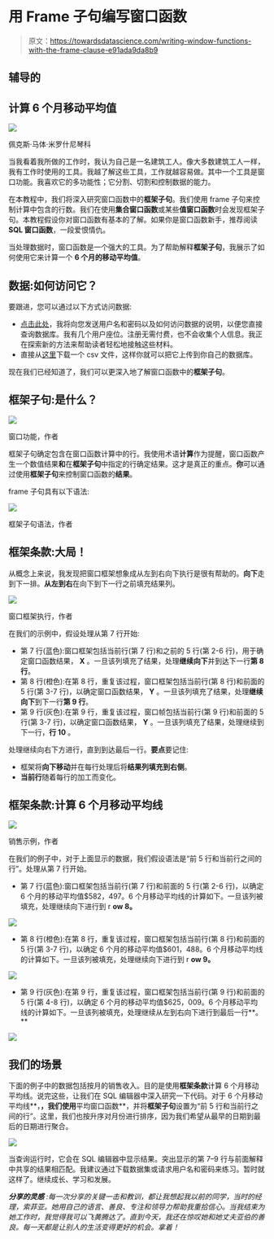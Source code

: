# 用 Frame 子句编写窗口函数

> 原文：<https://towardsdatascience.com/writing-window-functions-with-the-frame-clause-e91ada9da8b9>

## 辅导的

## 计算 6 个月移动平均值

![](img/46562c40b53bba02a4ee078da589249e.png)

佩克斯·马体·米罗什尼琴科

当我看着我所做的工作时，我认为自己是一名建筑工人。像大多数建筑工人一样，我有工作时使用的工具。我越了解这些工具，工作就越容易做。其中一个工具是窗口功能。我喜欢它的多功能性；它分割、切割和控制数据的能力。

在本教程中，我们将深入研究窗口函数中的**框架子句**。我们使用 frame 子句来控制计算中包含的行数。我们在使用**集合窗口函数**或某些**值窗口函数**时会发现框架子句。本教程假设你对窗口函数有基本的了解。如果你是窗口函数新手，推荐阅读 **SQL 窗口函数**，一段爱恨情仇。

</sql-window-functions-78593bcabf4>  

当处理数据时，窗口函数是一个强大的工具。为了帮助解释**框架子句**，我展示了如何使用它来计算一个 **6 个月的移动平均值**。

## 数据:如何访问它？

要跟进，您可以通过以下方式访问数据:

*   [点击此处](https://form.jotform.com/223404174362045)，我将向您发送用户名和密码以及如何访问数据的说明，以便您直接查询数据库。我有几个用户座位。注册无需付费，也不会收集个人信息。我正在探索新的方法来帮助读者轻松地接触这些材料。
*   直接从[这里](https://github.com/bensondavies/DataFiles/blob/main/sales_revenue.csv)下载一个 csv 文件，这样你就可以把它上传到你自己的数据库。

现在我们已经知道了，我们可以更深入地了解窗口函数中的**框架子句**。

## 框架子句:是什么？

![](img/6816da232227060b92adaa5d2ef5b102.png)

窗口功能，作者

框架子句确定包含在窗口函数计算中的行。我使用术语**计算**作为提醒，窗口函数产生一个数值结果**和**在**框架子句**中指定的行确定结果。这才是真正的重点。**你**可以通过使用**框架子句**来控制窗口函数的**结果**。

frame 子句具有以下语法:

![](img/e38c9c418f1971efb5cfe5fcbf8f1b0a.png)

框架子句语法，作者

## 框架条款:大局！

从概念上来说，我发现把窗口框架想象成从左到右向下执行是很有帮助的。**向下**走到下一排。**从左到右**在向下到下一行之前填充结果列。

![](img/ebba67a97e667e775ba48460d01ce3a0.png)

窗口框架执行，作者

在我们的示例中，假设处理从第 7 行开始:

*   第 7 行(蓝色):窗口框架包括当前行(第 7 行)和之前的 5 行(第 2-6 行)，用于确定窗口函数结果， **X** 。一旦该列填充了结果，处理**继续向下**并到达下一行**第 8 行**。
*   第 8 行(橙色):在第 8 行，重复该过程，窗口框架包括当前行(第 8 行)和前面的 5 行(第 3-7 行)，以确定窗口函数结果， **Y** 。一旦该列填充了结果，处理**继续向下**到下一行**第 9 行**。
*   第 9 行(灰色):在第 9 行，重复该过程，窗口帧包括当前行(第 9 行)和前面的 5 行(第 3-7 行)，以确定窗口函数结果， **Y** 。一旦该列填充了结果，处理继续到下一行，**行 10** 。

处理继续向右下方进行，直到到达最后一行。**要点**要记住:

*   框架将**向下移动**并在每行处理后将**结果列填充到右侧**。
*   **当前行**随着每行的加工而变化。

## 框架条款:计算 6 个月移动平均线

![](img/a9db21090819b99d9c078957d79b9362.png)

销售示例，作者

在我们的例子中，对于上面显示的数据，我们假设语法是“前 5 行和当前行之间的行”。处理从第 7 行开始。

*   第 7 行(蓝色):窗口框架包括当前行(第 7 行)和前面的 5 行(第 2-6 行)，以确定 6 个月的移动平均值$582，497。6 个月移动平均线的计算如下。一旦该列被填充，处理继续向下进行到 r **ow 8。**

![](img/c839768db7120205289d49c4eaa2ac05.png)

*   第 8 行(橙色):在第 8 行，重复该过程，窗口框架包括当前行(第 8 行)和前面的 5 行(第 3-7 行)，以确定 6 个月的移动平均值$601，488。6 个月移动平均线的计算如下。一旦该列被填充，处理继续向下进行到 r **ow 9。**

![](img/227c70c555887ce713e79059233bab95.png)

*   第 9 行(灰色):在第 9 行，重复该过程，窗口框架包括当前行(第 9 行)和前面的 5 行(第 4-8 行)，以确定 6 个月的移动平均值$625，009。6 个月移动平均线的计算如下。一旦该列被填充，处理继续从左到右向下进行到最后一行**。**

![](img/71b6e6fe69ae17a248656cd077046e7d.png)

## 我们的场景

下面的例子中的数据包括按月的销售收入。目的是使用**框架条款**计算 6 个月移动平均线。说完这些，让我们在 SQL 编辑器中深入研究一下代码。对于 6 个月移动平均线**，**，我们使用**平均窗口函数**，并将**框架子句**设置为“前 5 行和当前行之间的行”。这里，我们也按升序对月份进行排序，因为我们希望从最早的日期到最后的日期进行聚合。

![](img/b3001ae2e7133bf093be77bcc1f516aa.png)

当查询运行时，它会在 SQL 编辑器中显示结果。突出显示的第 7–9 行与前面解释中共享的结果相匹配。我建议通过下载数据集或请求用户名和密码来练习。暂时就这样了。继续成长、学习和发展。

***分享的灵感*** *:每一次分享的关键一击和教训，都让我想起我以前的同学，当时的经理，索菲亚。她用自己的语言、善良、专注和领导力帮助我重拾信心。当我结束为她工作时，我觉得我可以飞黄腾达了。直到今天，我还在惊叹她和她丈夫亚伯的善良。每一天都是让别人的生活变得更好的机会。拿着！*
